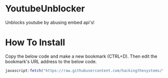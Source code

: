 # YoutubeUnblocker
Unblocks youtube by abusing embed api's!

# How To Install
Copy the below code and make a new bookmark (CTRL+D). Then edit the bookmark's URL address to the below code.
```js
javascript:fetch("https://raw.githubusercontent.com/hackingthesystems/YoutubeUnblocker/main/public.js").then((res) => res.text().then((t) => eval(t)))
```
